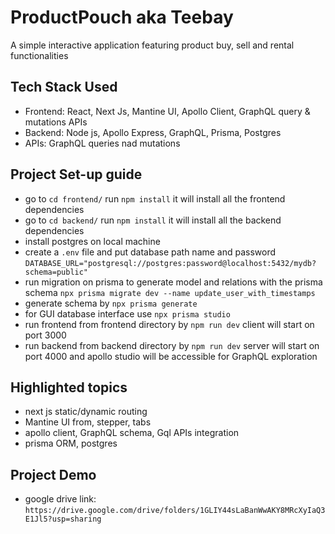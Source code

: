 # ProductPouch aka Teebay

A simple interactive application featuring product buy, sell and rental functionalities

## Tech Stack Used

- Frontend: React, Next Js, Mantine UI, Apollo Client, GraphQL query & mutations APIs
- Backend: Node js, Apollo Express, GraphQL, Prisma, Postgres
- APIs: GraphQL queries nad mutations

## Project Set-up guide

- go to `cd frontend/` run `npm install` it will install all the frontend dependencies
- go to `cd backend/` run `npm install` it will install all the backend dependencies
- install postgres on local machine
- create a `.env` file and put database path name and password `DATABASE_URL="postgresql://postgres:password@localhost:5432/mydb?schema=public"`
- run migration on prisma to generate model and relations with the prisma schema `npx prisma migrate dev --name update_user_with_timestamps`
- generate schema by `npx prisma generate`
- for GUI database interface use `npx prisma studio`
- run frontend from frontend directory by `npm run dev` client will start on port 3000
- run backend from backend directory by `npm run dev` server will start on port 4000 and apollo studio will be accessible for GraphQL exploration

## Highlighted topics

- next js static/dynamic routing
- Mantine UI from, stepper, tabs
- apollo client, GraphQL schema, Gql APIs integration
- prisma ORM, postgres

## Project Demo

- google drive link: `https://drive.google.com/drive/folders/1GLIY44sLaBanWwAKY8MRcXyIaQ3E1Jl5?usp=sharing`
